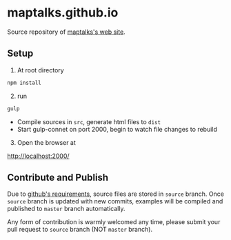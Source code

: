 # maptalks.github.io

Source repository of [maptalks's web site](https://maptalks.org).

## Setup

1. At root directory

```bash
npm install
```

2. run

```bash
gulp
```
* Compile sources in `src`, generate html files to `dist`
* Start gulp-connet on port 2000, begin to watch file changes to rebuild

3. Open the browser at

[http://localhost:2000/](http://localhost:2000/)

## Contribute and Publish

Due to [github's requirements](https://help.github.com/articles/user-organization-and-project-pages/#user--organization-pages), source files are stored in `source` branch. Once `source` branch is updated with new commits, examples will be compiled and published to `master` branch automatically.

Any form of contribution is warmly welcomed any time, please submit your pull request to `source` branch (NOT `master` branch). 
